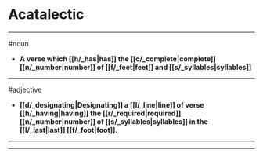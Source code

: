 # Acatalectic
---
#noun
- **A verse which [[h/_has|has]] the [[c/_complete|complete]] [[n/_number|number]] of [[f/_feet|feet]] and [[s/_syllables|syllables]]**
---
#adjective
- **[[d/_designating|Designating]] a [[l/_line|line]] of verse [[h/_having|having]] the [[r/_required|required]] [[n/_number|number]] of [[s/_syllables|syllables]] in the [[l/_last|last]] [[f/_foot|foot]].**
---
---
